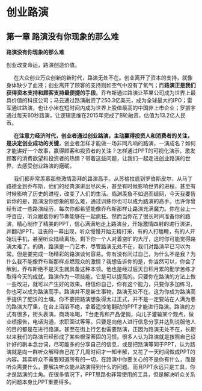 # 创业路演

## 第一章 路演没有你现象的那么难

**路演没有你现象的那么难**

创业改变命运，路演创造价值。

&nbsp;&nbsp;&nbsp;&nbsp;&nbsp;在大众创业万众创新的新时代，路演无处不在。创业离开了资本的支持，就像身体缺少了血液；创业离开了顾客的支持则如空气中没有了氧气；而**路演正是我们获得资本支持和顾客支持最便捷的手段**。乔布斯通过路演让苹果公司成为世界上最具价值的科技公司；马云通过路演融资了250.3亿美元，成为全球最大的IPO；雷军通过路演，也让小米在短时间内成为世界上股值最高的中国非上市企业；罗振宇通过每天60秒路演，让逻辑思维在2015年完成了B轮融资，估值为13.2亿人民币。

&nbsp;&nbsp;&nbsp;&nbsp;&nbsp;**在注意力经济时代，创业者通过创业路演，主动赢得投资人和消费者的关注，是决定创业成功的关键**，创业者怎样才能做一场非同凡响的路演，一演成名？如何才能讲好一个故事，赢得顾客和投资者的关注？怎样通过PPT的可视化演示，激发顾客的消费欲望和投资者的热情？带着这些问题，让我们一起走进创业路演的世界，去感受创业路演的磨砺。

&nbsp;&nbsp;&nbsp;&nbsp;&nbsp;我们都非常羡慕那些激情澎拜的路演高手。从苏格拉底到罗伯斯皮尔，从马丁路德金到乔布斯，他们的经典演讲出尽风头，甚至有时候影响世界的进程，甚至有时候影响了历史的进程，改变了人们的生活。临渊羡鱼不如退而结网，今天我要告诉你的是，路演没你想象的那么难，通过训练你也可以成为路演的高手。也许你曾经有过一些路演经历，每次你都希望能像乔布斯那样让路演充满魔力。你在台上一呼百应，听众跟着你的节奏能够在一起疯狂。然而当你花了很长时间准备你的路演，精心制作了精美的PPT，信心满满地走上路演台，开始激情四射的进行演讲，并翻动PPT。沮丧的一幕出现，听众慢慢开始无精打采，有的人打瞌睡，有的人开始玩手机，甚至听众陆续离场，剩下你一个人对着空旷的大厅，这时你可能觉得路演太难了。的确，路演是一门艺术，尽管路演无处不在，我们对路演早已习以为常。但是要完成一场精彩的路演谈何容易。你有没有问过自己，为什么不是我？为什么我不能像乔布斯那样点燃观众的激情？我想告诉你的是，你当然可以，你会了解到，乔布斯绝不是天生就具备这种本领。他也是经过后天日积月累的勤学苦练才取得今天的成就。路演作为一项技能，它是可以提高的。只要你在路演的方法上做一些改进，就可以产生好的效果。相信你自己，你有这个能力，只要你多加练习，你也可以成为路演高手。路演并不是新生事物，路演无处不在。这为你成为路演高手提供了肥沃的土壤。你不要把路演想象得太过正式，并不是一定要站在人满为患的路演大厅里，在台上滔滔不绝，拿着遥控笔翻动的PPT才能进行路演。路演的方式有很多，街头表演，商场吆喝，T台走秀和产品促销，向儿子灌输某个观点，做业绩报告，电话沟通，求职面试等等。只要是向他人进行信息分享并达到说服他人的目的都是在进行路演。甚至在街上行乞也需要路演，正因为路演无处不在，长期以来我们的路演已经形成了某些根深蒂固的习惯。很多人认为路演就是按照自己设计好的剧本念台词，尽可能多的分享自己的信息，或是把路演等同于PPT，认为路演就是向一群听众解释自己花了几周时间才一知半解，又花了一天时间做成PPT的内容。其实听众不需要知道所有的一切，在路演中你要关心的不是你有什么，而是听众需要什么，要解决听众能从路演得到什么的问题。而且PPT永远只是工具，你才是路演的主角。在很多情况下，PPT思路也非常使用的工具，但是解决听众关系的问题本身比PPT重要得多。

